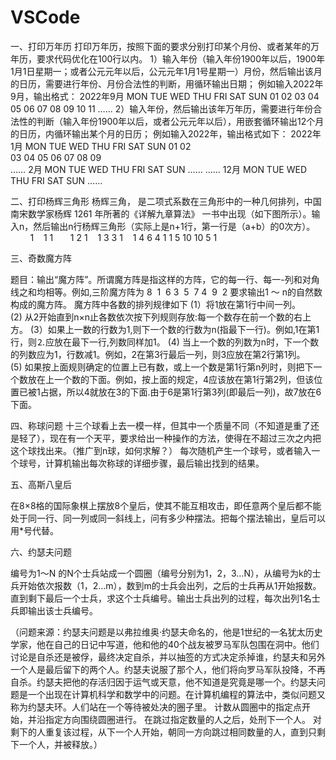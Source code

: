 # VSCode

一、打印万年历
打印万年历，按照下面的要求分别打印某个月份、或者某年的万年历，要求代码优化在100行以内。
1）输入年份（输入年份1900年以后，1900年1月1日星期一；或者公元元年以后，公元元年1月1号星期一）月份，然后输出该月的日历，需要进行年份、月份合法性的判断，用循环输出日期；
例如输入2022年9月，输出格式：
                 2022年9月
MON TUE WED THU FRI SAT SUN
              01  02  03  04
05  06  07  08  09  10  11
 ……
2）输入年份，然后输出该年万年历，需要进行年份合法性的判断（输入年份1900年以后，或者公元元年以后），用嵌套循环输出12个月的日历，内循环输出某个月的日历；
例如输入2022年，输出格式如下：
           2022年
             1月
MON TUE WED THU FRI SAT SUN
                      01  02   
 03  04  05  06  07  08  09  
 ……
             2月
MON TUE WED THU FRI SAT SUN
……
              ……
             12月
MON TUE WED THU FRI SAT SUN
……


二、打印杨辉三角形
杨辉三角， 是二项式系数在三角形中的一种几何排列，中国南宋数学家杨辉 1261 年所著的《详解九章算法》 一书中出现（如下图所示）。输入n，然后输出n行杨辉三角形（实际上是n+1行，第一行是（a+b）的0次方）。 
           1 
        1 1 
        1 2 1 
      1 3 3 1 
     1 4 6 4 1 
   1 5 10 10 5 1



三、奇数魔方阵

题⽬：输出“魔⽅阵”。所谓魔⽅阵是指这样的⽅阵，它的每⼀⾏、每⼀-列和对⾓线之和均相等。例如,三阶魔⽅阵为
8  1  6
3  5  7
4  9  2
要求输出1 ～ n的⾃然数构成的魔⽅阵。
魔⽅阵中各数的排列规律如下
(1）将1放在第1⾏中间⼀列。
(2) 从2开始直到n×n⽌各数依次按下列规则存放:每⼀个数存在前⼀个数的右上方。
(3）如果上⼀数的⾏数为1,则下⼀个数的⾏数为n(指最下⼀⾏)。例如,1在第1⾏，则⒉应放在最下⼀⾏,列数同样加1。
(4) 当上⼀个数的列数为n时，下⼀个数的列数应为1，⾏数减1。例如，2在第3⾏最后⼀列，则3应放在第2⾏第1列。
(5) 如果按上⾯规则确定的位置上已有数，或上⼀个数是第1⾏第n列时，则把下⼀个数放在上⼀个数的下⾯。例如，按上⾯的规定，4应该放在第1⾏第2列，但该位置已被1占据，所以4就放在3的下⾯.由于6是第1⾏第3列(即最后⼀列)，故7放在6下⾯。




四、称球问题
十三个球看上去一模一样，但其中一个质量不同（不知道是重了还是轻了），现在有一个天平，要求给出一种操作的方法，使得在不超过三次之内把这个球找出来。（推广到n球，如何求解？）
每次随机产生一个球号，或者输入一个球号，计算机输出每次称球的详细步骤，最后输出找到的结果。



五、高斯八皇后

在8×8格的国际象棋上摆放8个皇后，使其不能互相攻击，即任意两个皇后都不能处于同一行、同一列或同一斜线上，问有多少种摆法。把每个摆法输出，皇后可以用*号代替。



六、约瑟夫问题

编号为1～N 的N个士兵站成一个圆圈（编号分别为1，2，3…N），从编号为k的士兵开始依次报数（1，2…m），数到m的士兵会出列，之后的士兵再从1开始报数。直到剩下最后一个士兵，求这个士兵编号。输出士兵出列的过程，每次出列1名士兵即输出该士兵编号。

（问题来源：约瑟夫问题是以弗拉维奥·约瑟夫命名的，他是1世纪的一名犹太历史学家，他在自己的日记中写道，他和他的40个战友被罗马军队包围在洞中。他们讨论是自杀还是被俘，最终决定自杀，并以抽签的方式决定杀掉谁，约瑟夫和另外一个人是最后留下的两个人。约瑟夫说服了那个人，他们将向罗马军队投降，不再自杀。约瑟夫把他的存活归因于运气或天意，他不知道是究竟是哪一个。约瑟夫问题是一个出现在计算机科学和数学中的问题。在计算机编程的算法中，类似问题又称为约瑟夫环。人们站在一个等待被处决的圈子里。 计数从圆圈中的指定点开始，并沿指定方向围绕圆圈进行。 在跳过指定数量的人之后，处刑下一个人。 对剩下的人重复该过程，从下一个人开始，朝同一方向跳过相同数量的人，直到只剩下一个人，并被释放。）
